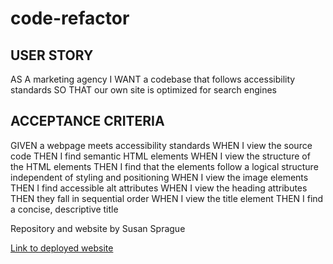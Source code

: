 # code-refactor
## USER STORY
AS A marketing agency
I WANT a codebase that follows accessibility standards
SO THAT our own site is optimized for search engines

## ACCEPTANCE CRITERIA
GIVEN a webpage meets accessibility standards
WHEN I view the source code
THEN I find semantic HTML elements
WHEN I view the structure of the HTML elements
THEN I find that the elements follow a logical structure independent of styling and positioning
WHEN I view the image elements
THEN I find accessible alt attributes
WHEN I view the heading attributes
THEN they fall in sequential order
WHEN I view the title element
THEN I find a concise, descriptive title

Repository and website by Susan Sprague

[Link to deployed website](https://susansprague.github.io/code-refactor/)

